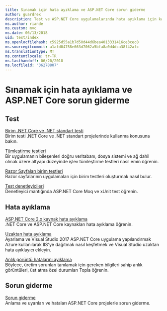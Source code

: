 ```yaml
---
title: Sınamak için hata ayıklama ve ASP.NET Core sorun giderme
author: guardrex
description: Test ve ASP.NET Core uygulamalarında hata ayıklama için kaynaklarına bağlantılar.
ms.author: riande
ms.custom: mvc
ms.date: 06/13/2018
uid: test/index
ms.openlocfilehash: c5925d55a1b7d50d44d6bea4013331416ce3cec8
ms.sourcegitcommit: a1afd04758e663d7062a5bfa8a0d4dca38f42afc
ms.translationtype: MT
ms.contentlocale: tr-TR
ms.lasthandoff: 06/20/2018
ms.locfileid: "36278807"
---
```

# <a name="test-debug-and-troubleshoot-in-aspnet-core"></a>Sınamak için hata ayıklama ve ASP.NET Core sorun giderme

## <a name="test"></a>Test

[Birim .NET Core ve .NET standart testi](/dotnet/articles/core/testing/)  
Birim testi .NET Core ve .NET standart projelerinde kullanma konusuna bakın.

[Tümleştirme testleri](xref:test/integration-tests)  
Bir uygulamanın bileşenleri doğru veritabanı, dosya sistemi ve ağ dahil olmak üzere altyapı düzeyinde işlev tümleştirme testleri nasıl emin öğrenin.

[Razor Sayfaları birim testleri](xref:test/razor-pages-tests)  
Razor sayfalarının uygulamaları için birim testleri oluşturmak nasıl bulur.

[Test denetleyicileri](xref:mvc/controllers/testing)  
Denetleyici mantığında ASP.NET Core Moq ve xUnit test öğrenin.

## <a name="debug"></a>Hata ayıklama

[ASP.NET Core 2.x kaynak hata ayıklama](https://github.com/aspnet/Docs/issues/4155)  
.NET Core ve ASP.NET Core kaynakları hata ayıklama öğrenin.

[Uzaktan hata ayıklama](/visualstudio/debugger/remote-debugging-azure)  
Ayarlama ve Visual Studio 2017 ASP.NET Core uygulama yapılandırmak Azure kullanılarak IIS'ye dağıtmak nasıl keşfetmek ve Visual Studio uzaktan hata ayıklayıcı ekleyin.

[Anlık görüntü hatalarını ayıklama](/azure/application-insights/app-insights-snapshot-debugger)  
Böylece, üretim sorunları tanılamak için gereken bilgileri sahip anlık görüntüleri, üst atma özel durumları Topla öğrenin.

## <a name="troubleshoot"></a>Sorun giderme

[Sorun giderme](xref:test/troubleshoot)  
Anlama ve uyarıları ve hataları ASP.NET Core projelerle sorun giderme.
